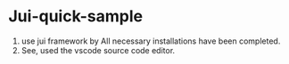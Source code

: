 Jui-quick-sample
====================
1. use jui framework by All necessary installations have been completed. <br>
2. See, used the vscode source code editor.
